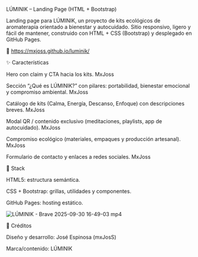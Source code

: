 LÚMINIK – Landing Page (HTML + Bootstrap)

Landing page para LÚMINIK, un proyecto de kits ecológicos de aromaterapia orientado a bienestar y autocuidado. Sitio responsivo, ligero y fácil de mantener, construido con HTML + CSS (Bootstrap) y desplegado en GitHub Pages.

🔗 https://mxjoss.github.io/luminik/

✨ Características

Hero con claim y CTA hacia los kits. 
MxJoss

Sección “¿Qué es LÚMINIK?” con pilares: portabilidad, bienestar emocional y compromiso ambiental. 
MxJoss


Catálogo de kits (Calma, Energía, Descanso, Enfoque) con descripciones breves. 
MxJoss

Modal QR / contenido exclusivo (meditaciones, playlists, app de autocuidado). 
MxJoss

Compromiso ecológico (materiales, empaques y producción artesanal). 
MxJoss

Formulario de contacto y enlaces a redes sociales. 
MxJoss

🧰 Stack

HTML5: estructura semántica.

CSS + Bootstrap: grillas, utilidades y componentes.

GitHub Pages: hosting estático.

![LÚMINIK - Brave 2025-09-30 16-49-03 mp4](https://github.com/user-attachments/assets/40dbb67e-84d9-41be-8922-3eac095c4d0b)

🙌 Créditos

Diseño y desarrollo: José Espinosa (mxJosS)

Marca/contenido: LÚMINIK




